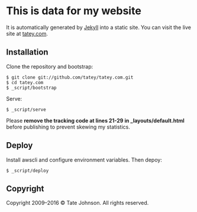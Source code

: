 # This is data for my website

It is automatically generated by [Jekyll](http://github.com/mojombo/jekyll) into a static site. You can visit the live site at [tatey.com](http://tatey.com).

## Installation

Clone the repository and bootstrap:

    $ git clone git://github.com/tatey/tatey.com.git
    $ cd tatey.com
    $ _script/bootstrap

Serve:

    $ _script/serve

Please **remove the tracking code at lines 21-29 in _layouts/default.html** before publishing to prevent skewing my statistics.

## Deploy

Install awscli and configure environment variables. Then depoy:

    $ _script/deploy

## Copyright

Copyright 2009–2016 © Tate Johnson. All rights reserved.
